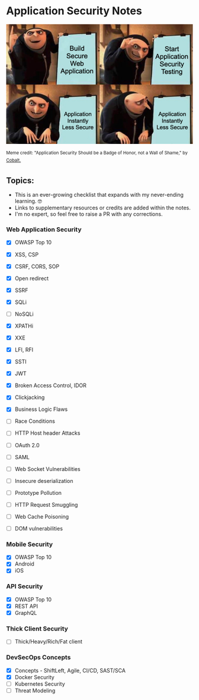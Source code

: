 # Application Security Notes 
![grusome_appsec](./grusome_appsec.png)

<sup> 
  Meme credit: "Application Security Should be a Badge of Honor, not a Wall of Shame," by 
  <a href="https://www.cobalt.io"> Cobalt.</a> 
</sup>

## Topics:

- This is an ever-growing checklist that expands with my never-ending learning. 🤓
- Links to supplementary resources or credits are added within the notes.
- I'm no expert, so feel free to raise a PR with any corrections.

### Web Application Security
- [x] OWASP Top 10
- [x] XSS, CSP
- [x] CSRF, CORS, SOP
- [x] Open redirect
- [x] SSRF
- [x] SQLi
- [ ] NoSQLi
- [x] XPATHi
- [x] XXE
- [x] LFI, RFI
- [x] SSTI
- [x] JWT
- [x] Broken Access Control, IDOR
- [x] Clickjacking
- [x] Business Logic Flaws
- [ ] Race Conditions
- [ ] HTTP Host header Attacks
- [ ] OAuth 2.0
- [ ] SAML
- [ ] Web Socket Vulnerabilities
- [ ] Insecure deserialization
- [ ] Prototype Pollution
- [ ] HTTP Request Smuggling
- [ ] Web Cache Poisoning
- [ ] DOM vulnerabilities


### Mobile Security
- [x] OWASP Top 10
- [x] Android
- [x] iOS 

### API Security
- [x] OWASP Top 10
- [x] REST API
- [x] GraphQL

### Thick Client Security
- [ ] Thick/Heavy/Rich/Fat client 

### DevSecOps Concepts
- [x] Concepts - ShiftLeft, Agile, CI/CD, SAST/SCA
- [x] Docker Security
- [ ] Kubernetes Security
- [ ] Threat Modeling
